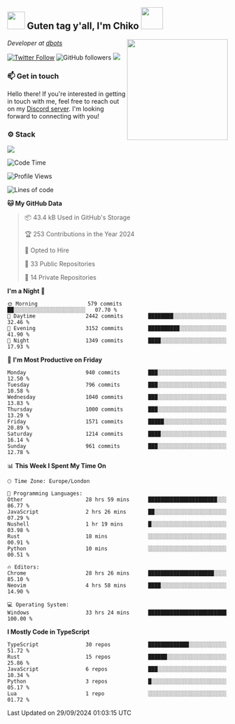 <h2><img src="https://cdn.discordapp.com/emojis/1100181376730402906.gif?quality=lossless" width="40"> Guten tag y'all, I'm Chiko <img src="https://a.ppy.sh/15907233" width="50"></h2>
<a href="https://cataas.com"><img align='right' src="https://cataas.com/cat" width="230"></a>
<p><em>Developer at <a href="https://github.com/dbotsfun">dbots</a></em></p>

[![Twitter Follow](https://img.shields.io/twitter/follow/chikoxq?label=Follow)](https://twitter.com/intent/follow?screen_name=chikoxq)
![GitHub followers](https://img.shields.io/github/followers/chikof?label=Follow&style=social)
![](https://komarev.com/ghpvc/?username=chikof&color=blue)

### 📫 Get in touch
Hello there! If you're interested in getting in touch with me, feel free to reach out on my [Discord server](https://discord.gg/sejc7TnX6N). I'm looking forward to connecting with you!

### ⚙️ Stack
[![](https://skillicons.dev/icons?i=git,kubernetes,docker,js,ts,cloudflare,css,deno,express,graphql,html,mongodb,nestjs,py,react,apollo,bash,java,lua,nextjs,netlify,nodejs,ps,powershell,rust,neovim,tauri,sentry,postgres,tailwind,prisma,actix,workers)](https://skillicons.dev)

<!--START_SECTION:waka-->
![Code Time](http://img.shields.io/badge/Code%20Time-1%2C879%20hrs%2054%20mins-blue)

![Profile Views](http://img.shields.io/badge/Profile%20Views-0-blue)

![Lines of code](https://img.shields.io/badge/From%20Hello%20World%20I%27ve%20Written-6.5%20million%20lines%20of%20code-blue)

**🐱 My GitHub Data** 

> 📦 43.4 kB Used in GitHub's Storage 
 > 
> 🏆 253 Contributions in the Year 2024
 > 
> 💼 Opted to Hire
 > 
> 📜 33 Public Repositories 
 > 
> 🔑 14 Private Repositories 
 > 
**I'm a Night 🦉** 

```text
🌞 Morning                579 commits         ██░░░░░░░░░░░░░░░░░░░░░░░   07.70 % 
🌆 Daytime                2442 commits        ████████░░░░░░░░░░░░░░░░░   32.46 % 
🌃 Evening                3152 commits        ██████████░░░░░░░░░░░░░░░   41.90 % 
🌙 Night                  1349 commits        ████░░░░░░░░░░░░░░░░░░░░░   17.93 % 
```
📅 **I'm Most Productive on Friday** 

```text
Monday                   940 commits         ███░░░░░░░░░░░░░░░░░░░░░░   12.50 % 
Tuesday                  796 commits         ███░░░░░░░░░░░░░░░░░░░░░░   10.58 % 
Wednesday                1040 commits        ███░░░░░░░░░░░░░░░░░░░░░░   13.83 % 
Thursday                 1000 commits        ███░░░░░░░░░░░░░░░░░░░░░░   13.29 % 
Friday                   1571 commits        █████░░░░░░░░░░░░░░░░░░░░   20.89 % 
Saturday                 1214 commits        ████░░░░░░░░░░░░░░░░░░░░░   16.14 % 
Sunday                   961 commits         ███░░░░░░░░░░░░░░░░░░░░░░   12.78 % 
```


📊 **This Week I Spent My Time On** 

```text
🕑︎ Time Zone: Europe/London

💬 Programming Languages: 
Other                    28 hrs 59 mins      ██████████████████████░░░   86.77 % 
JavaScript               2 hrs 26 mins       ██░░░░░░░░░░░░░░░░░░░░░░░   07.29 % 
Nushell                  1 hr 19 mins        █░░░░░░░░░░░░░░░░░░░░░░░░   03.98 % 
Rust                     18 mins             ░░░░░░░░░░░░░░░░░░░░░░░░░   00.91 % 
Python                   10 mins             ░░░░░░░░░░░░░░░░░░░░░░░░░   00.51 % 

🔥 Editors: 
Chrome                   28 hrs 26 mins      █████████████████████░░░░   85.10 % 
Neovim                   4 hrs 58 mins       ████░░░░░░░░░░░░░░░░░░░░░   14.90 % 

💻 Operating System: 
Windows                  33 hrs 24 mins      █████████████████████████   100.00 % 
```

**I Mostly Code in TypeScript** 

```text
TypeScript               30 repos            █████████████░░░░░░░░░░░░   51.72 % 
Rust                     15 repos            ██████░░░░░░░░░░░░░░░░░░░   25.86 % 
JavaScript               6 repos             ███░░░░░░░░░░░░░░░░░░░░░░   10.34 % 
Python                   3 repos             █░░░░░░░░░░░░░░░░░░░░░░░░   05.17 % 
Lua                      1 repo              ░░░░░░░░░░░░░░░░░░░░░░░░░   01.72 % 
```




 Last Updated on 29/09/2024 01:03:15 UTC
<!--END_SECTION:waka-->


<!--
<p align="center">
     <a href="https://discord.gg/HhybNhchcC"><img src="https://invidget.switchblade.xyz/sejc7TnX6N" align="center" ><a>
</p> 
-->
